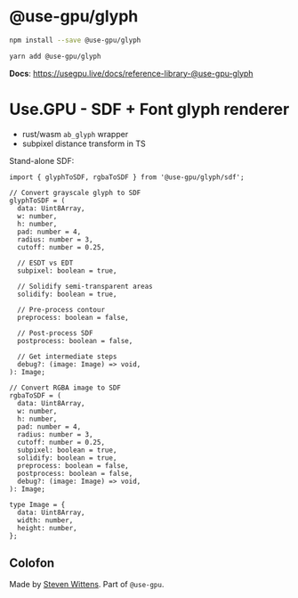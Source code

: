 # @use-gpu/glyph

```sh
npm install --save @use-gpu/glyph
```

```sh
yarn add @use-gpu/glyph
```

**Docs**: https://usegpu.live/docs/reference-library-@use-gpu-glyph

# Use.GPU - SDF + Font glyph renderer

- rust/wasm `ab_glyph` wrapper
- subpixel distance transform in TS


Stand-alone SDF:

```tsx
import { glyphToSDF, rgbaToSDF } from '@use-gpu/glyph/sdf';
```

```tsx
// Convert grayscale glyph to SDF
glyphToSDF = (
  data: Uint8Array,
  w: number,
  h: number,
  pad: number = 4,
  radius: number = 3,
  cutoff: number = 0.25,

  // ESDT vs EDT
  subpixel: boolean = true,

  // Solidify semi-transparent areas
  solidify: boolean = true,

  // Pre-process contour
  preprocess: boolean = false,

  // Post-process SDF
  postprocess: boolean = false,

  // Get intermediate steps
  debug?: (image: Image) => void,
): Image;

// Convert RGBA image to SDF
rgbaToSDF = (
  data: Uint8Array,
  w: number,
  h: number,
  pad: number = 4,
  radius: number = 3,
  cutoff: number = 0.25,
  subpixel: boolean = true,
  solidify: boolean = true,
  preprocess: boolean = false,
  postprocess: boolean = false,
  debug?: (image: Image) => void,
): Image;

type Image = {
  data: Uint8Array,
  width: number,
  height: number,
};
```

## Colofon

Made by [Steven Wittens](https://acko.net). Part of `@use-gpu`.
